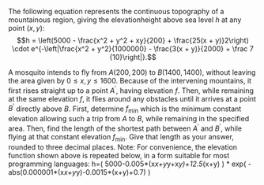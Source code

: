 The following equation represents the continuous topography of a mountainous region, giving the elevationheight above sea level $h$ at any point $(x, y)$:
$$h = \left(5000 - \frac{x^2 + y^2 + xy}{200} + \frac{25(x + y)}2\right) \cdot e^{-\left|\frac{x^2 + y^2}{1000000} - \frac{3(x + y)}{2000} + \frac 7 {10}\right|}.$$

A mosquito intends to fly from $A(200,200)$ to $B(1400,1400)$, without leaving the area given by $0 \le x, y \le 1600$.
Because of the intervening mountains, it first rises straight up to a point $A^\prime$, having elevation $f$. Then, while remaining at the same elevation $f$, it flies around any obstacles until it arrives at a point $B^\prime$ directly above $B$.
First, determine $f_{\mathrm{min}}$ which is the minimum constant elevation allowing such a trip from $A$ to $B$, while remaining in the specified area.
Then, find the length of the shortest path between $A^\prime$ and $B^\prime$, while flying at that constant elevation $f_{\mathrm{min}}$.
Give that length as your answer, rounded to three decimal places.
Note: For convenience, the elevation function shown above is repeated below, in a form suitable for most programming languages:
h=( 5000-0.005*(x*x+y*y+x*y)+12.5*(x+y) ) * exp( -abs(0.000001*(x*x+y*y)-0.0015*(x+y)+0.7) )